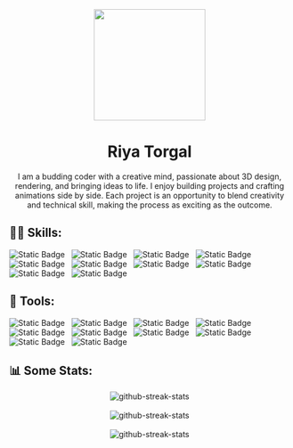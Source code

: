 <div align="center">
  <img src="https://github.com/RiyaTorgal/RiyaTorgal/assets/142211656/76e7a25c-c5cc-415c-b4ed-41e08e79c8e7" width="200" />
</div>
<div align="center">
  <h1>Riya Torgal</h1>
  <p>I am a budding coder with a creative mind, passionate about 3D design, rendering, and bringing ideas to life. I enjoy building projects and crafting animations side by side. Each project is an opportunity to blend creativity and technical skill, making the process as exciting as the outcome.</p>
</div>

<h2>👩‍💻 Skills:</h2>
<div>
  <img alt="Static Badge" src="https://img.shields.io/badge/JAVASCRIPT-%23F7DF1E?style=for-the-badge&logo=javascript&logoColor=white"> &nbsp;
    <img alt="Static Badge" src="https://img.shields.io/badge/FLASK-%231572B6?style=for-the-badge&logo=flask&logoColor=white"> &nbsp;
  <img alt="Static Badge" src="https://img.shields.io/badge/PYTHON-%233776AB?style=for-the-badge&logo=python&logoColor=white"> &nbsp;
  <img alt="Static Badge" src="https://img.shields.io/badge/JAVA-ED8B00?style=for-the-badge&logo=openjdk&logoColor=white"> &nbsp;
  <img alt="Static Badge" src="https://img.shields.io/badge/TYPESCRIPT-%233178C6?style=for-the-badge&logo=typescript&logoColor=white"> &nbsp;
  <img alt="Static Badge" src="https://img.shields.io/badge/REACT-grey?style=for-the-badge&logo=React&logoColor=%2361DAFB"> &nbsp;
  <img alt="Static Badge" src="https://img.shields.io/badge/NEXT.JS-black?style=for-the-badge&logo=Next.js&logoColor=white"> &nbsp;
  <img alt="Static Badge" src="https://img.shields.io/badge/REACT_NATIVE-grey?style=for-the-badge&logo=React&logoColor=%2361DAFB"> &nbsp;
  <img alt="Static Badge" src="https://img.shields.io/badge/HTML5-%23E34F26?style=for-the-badge&logo=html5&logoColor=white"> &nbsp;
  <img alt="Static Badge" src="https://img.shields.io/badge/CSS3-%231572B6?style=for-the-badge&logo=css3&logoColor=white"> &nbsp;
</div>

<h2>🔧 Tools: </h2>
<div>
  <img alt="Static Badge" src="https://img.shields.io/badge/MYSQL-%234479A1?style=for-the-badge&logo=MySQL&logoColor=white"> &nbsp;
  <img alt="Static Badge" src="https://img.shields.io/badge/POSTGRESQL-%234169E1?style=for-the-badge&logo=PostgreSQL&logoColor=white"> &nbsp;
    <img alt="Static Badge" src="https://img.shields.io/badge/GIT-orange?style=for-the-badge&logo=git&logoColor=white"> &nbsp;
  <img alt="Static Badge" src="https://img.shields.io/badge/VISUAL_STUDIO_CODE-%23007ACC?style=for-the-badge&logo=visual-studio-code&logoColor=white"> &nbsp;
  <img alt="Static Badge" src="https://img.shields.io/badge/BLENDER-%23E87D0D?style=for-the-badge&logo=blender&logoColor=white"> &nbsp;
  <img alt="Static Badge" src="https://img.shields.io/badge/TAILWIND_CSS-%2306B6D4?style=for-the-badge&logo=Tailwind%20CSS&logoColor=white"> &nbsp;
  <img alt="Static Badge" src="https://img.shields.io/badge/NODE.JS-%23339933?style=for-the-badge&logo=Node.js&logoColor=white"> &nbsp;
    <img alt="Static Badge" src="https://img.shields.io/badge/VERCEL-black?style=for-the-badge&logo=Vercel&logoColor=white"> &nbsp;
      <img alt="Static Badge" src="https://img.shields.io/badge/LINUX-grey?style=for-the-badge&logo=linux&logoColor=white"> &nbsp;
        <img alt="Static Badge" src="https://img.shields.io/badge/FIGMA-purple?style=for-the-badge&logo=figma&logoColor=white"> &nbsp;
</div>

<h2>📊 Some Stats:</h2>
<div align="center">
  <picture>
    <source media="(prefers-color-scheme: dark)" srcset="https://streak-stats.demolab.com/?user=RiyaTorgal&count_private=true&theme=react&border_radius=10">
    <img alt="github-streak-stats" src="https://streak-stats.demolab.com/?user=RiyaTorgal&count_private=true&theme=react&border_radius=10">
  </picture>
  <br><br>
  <picture>
    <source media="(prefers-color-scheme: dark)" srcset="https://github-readme-stats.vercel.app/api?username=RiyaTorgal&count_private=true&show_icons=true&theme=react&rank_icon=github&border_radius=10">
    <img alt="github-streak-stats" src="https://github-readme-stats.vercel.app/api?username=RiyaTorgal&count_private=true&show_icons=true&theme=react&rank_icon=github&border_radius=10">
  </picture>
  <br><br>
  <picture>
    <source media="(prefers-color-scheme: dark)" srcset="https://github-readme-stats.vercel.app/api/top-langs/?username=RiyaTorgal&langs_count=8&layout=compact&theme=react&border_radius=10&size_weight=0.5&count_weight=0.5">
    <img alt="github-streak-stats" src="https://github-readme-stats.vercel.app/api/top-langs/?username=RiyaTorgal&langs_count=8&layout=compact&theme=react&border_radius=10&size_weight=0.5&count_weight=0.5">
  </picture>
  <br><br>
<!--   <picture>
  <source media="(prefers-color-scheme: dark)" srcset="https://chesscom-profile-svg.vercel.app/stats?username=daftbub1495&theme=dark">
  <img alt="chess-stats" src="https://chesscom-profile-svg.vercel.app/stats?username=daftbub1495&theme=graywhite">
</picture> -->
</div>
